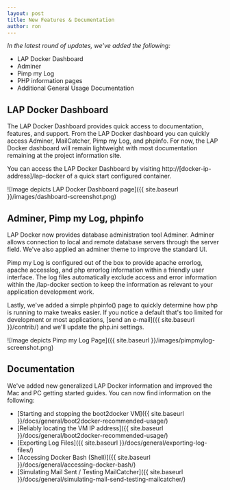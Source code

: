 ```yaml
---
layout: post
title: New Features & Documentation
author: ron
---
```


*In the latest round of updates, we've added the following:*

- LAP Docker Dashboard
- Adminer
- Pimp my Log
- PHP information pages
- Additional General Usage Documentation


LAP Docker Dashboard
--------------------
The LAP Docker Dashboard provides quick access to documentation, features, and support. From the LAP Docker dashboard you can quickly access Adminer, MailCatcher, Pimp my Log, and phpinfo. For now, the LAP Docker dashboard will remain lightweight with most documentation remaining at the project information site. 

You can access the LAP Docker Dashboard by visiting http://[docker-ip-address]/lap-docker of a quick start configured container. 

![Image depicts LAP Docker Dashboard page]({{ site.baseurl }}/images/dashboard-screenshot.png)


Adminer, Pimp my Log, phpinfo
-----------------------------
LAP Docker now provides database administration tool Adminer. Adminer allows connection to local and remote database servers through the server field. We've also applied an adminer theme to improve the standard UI.

Pimp my Log is configured out of the box to provide apache errorlog, apache accesslog, and php errorlog information within a friendly user interface. The log files automatically exclude access and error information within the /lap-docker section to keep the information as relevant to your application development work.

Lastly, we've added a simple phpinfo() page to quickly determine how php is running to make tweaks easier. If you notice a default that's too limited for development or most applications, [send an e-mail]({{ site.baseurl }}/contrib/) and we'll update the php.ini settings.

![Image depicts Pimp my Log Page]({{ site.baseurl }}/images/pimpmylog-screenshot.png)


Documentation
-----------------
We've added new generalized LAP Docker information and improved the Mac and PC getting started guides. You can now find information on the following:

- [Starting and stopping the boot2docker VM]({{ site.baseurl }}/docs/general/boot2docker-recommended-usage/)
- [Reliably locating the VM IP address]({{ site.baseurl }}/docs/general/boot2docker-recommended-usage/)
- [Exporting Log Files]({{ site.baseurl }}/docs/general/exporting-log-files/)
- [Accessing Docker Bash (Shell)]({{ site.baseurl }}/docs/general/accessing-docker-bash/)
- [Simulating Mail Sent / Testing MailCatcher]({{ site.baseurl }}/docs/general/simulating-mail-send-testing-mailcatcher/)
